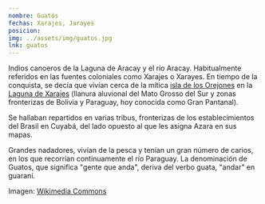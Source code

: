 ```yaml
---
nombre: Guatós
fechas: Xarajes, Jarayes
posicion: 
img: ../assets/img/guatos.jpg
lnk: guatos
---
```


<p>Indios canoeros de la Laguna de Aracay y el río Aracay. Habitualmente referidos en las fuentes coloniales como Xarajes o Xarayes. En tiempo de la conquista, se decía que vivían cerca de la mítica <a href="https://upload.wikimedia.org/wikipedia/commons/0/08/A_Current_Description_of_the_Province_of_the_Society_of_Jesus_in_Paraguay_with_Neighboring_Areas_WDL2581.png" target="_blank">isla de los Orejones</a> en la <a href="https://upload.wikimedia.org/wikipedia/commons/9/93/Paraguay_-_O_Prov_de_Rio_de_la_Plata_-_cum_regionibus_adiacentibus_Tvcvman_et_Sta._Cruz_de_la_Sierra_-_ca_1600.jpg" target="_blank">Laguna de Xarajes</a> (llanura aluvional del Mato Grosso del Sur y zonas fronterizas de Bolivia y Paraguay, hoy conocida como Gran Pantanal).</p>

<p>Se hallaban repartidos en varias tribus, fronterizas de los establecimientos del Brasil en Cuyabá, del lado opuesto al que les asigna Azara en sus mapas.</p>

<p>Grandes nadadores, vivían de la pesca y tenían un gran número de carios, en los que recorrían continuamente el río Paraguay. La denominación de Guatos, que significa &quot;gente que anda&quot;, deriva del verbo guata, &quot;andar&quot; en guaraní.</p>

<span>Imagen: <a href="https://upload.wikimedia.org/wikipedia/commons/8/89/Untitled_%28canoa_de_Guat%C3%B2s%2C_ao_por-do-sol%29_by_Hercule_Florence.jpg" target="blank_">Wikimedia Commons</a></span>
